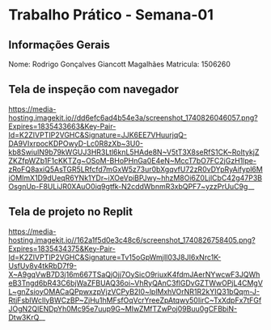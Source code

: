 # Trabalho Prático - Semana-01

## Informações Gerais
Nome: Rodrigo Gonçalves Giancott Magalhães
Matricula: 1506260

## Tela de inspeção com navegador
https://media-hosting.imagekit.io//dd6efc6ad4b54e3a/screenshot_1740826046057.png?Expires=1835433663&Key-Pair-Id=K2ZIVPTIP2VGHC&Signature=JJK6EE7VHuurjqQ-DA9VIxrpocKDPOwyD-Lc0R8zXb~3U0-kb8SwiulN9b79kWGUJ3HR3Ltl6knL5HAde8N~V5tT3X8seRfS1CK~RoItykjZZKZfpWZb1F1cKKTZg~OSoM-BHoPHnGa0E4eN~MccT7bO7FC2jGzH1lpe-zRoFQ8axiQ5AsTGR5LRfcfd7mGxW5z73ur0bXgqvfU72zR0vDYpRyAifypl6MiOMlmX1D9dUeqR6YNk1YDr~iXOeVpiBPJwy~hhzM8Oi6Z0LjlCbC42g47P3BOsgnUp-F8ULiJR0XAuO0iq9gtfk-N2cddWbnmR3xbQPF7~yzzPrUuC9g__


## Tela de projeto no Replit
https://media-hosting.imagekit.io//162a1f5d0e3c48c6/screenshot_1740826758405.png?Expires=1835434375&Key-Pair-Id=K2ZIVPTIP2VGHC&Signature=Tv15oGpWmjIl03J8JI6xNrc1K-UsfUy8y4tkRbD7f9-X~A9gqVwB7D3j16m667TSaQjOjj7OySicO9riuxK4fdmJAerNYwcwF3JQWheB3Tngd6bR43C6bjWaZFBUAQ36oi~VhRyQAnC3flGDvGZTWwOPjL4CMgVL~gnZsioyOMACaQPpwxzpVjzVCPyB2I0~lplMxhVOrNR1R2kYIQ31bQqm-J-RtjFsbIWcIlyBWCzBP~ZjHu1hMFsfOqVcrYreeZpAtqwy50IirC~TxXdpFx7tFGfJOgN2QlENDpYh0Mc95e7uup9G~MIwZMfTZwPoj09Buu0gCFBbiN-Dtw3KrQ__

